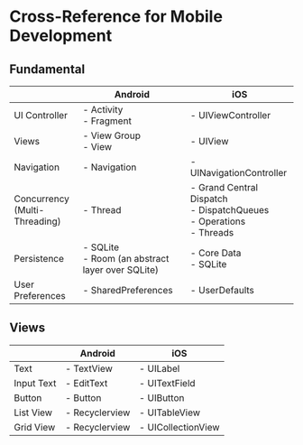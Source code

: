 # Cross-Reference for Mobile Development

## Fundamental
|  | Android | iOS |
| ---------------|----------------|----------------|
| UI Controller | - Activity<br>- Fragment| - UIViewController |
| Views | - View Group<br>- View| - UIView |
| Navigation | - Navigation | - UINavigationController |
| Concurrency<br>(Multi-Threading) | - Thread<br>| - Grand Central Dispatch<br>- DispatchQueues<br>- Operations<br>- Threads |
| Persistence | - SQLite<br>- Room (an abstract layer over SQLite)| - Core Data<br>- SQLite |
| User Preferences | - SharedPreferences | - UserDefaults |

## Views
|  | Android | iOS |
| ---------------|----------------|----------------|
| Text | - TextView| - UILabel |
| Input Text | - EditText| - UITextField |
| Button | - Button| - UIButton |
| List View | - Recyclerview | - UITableView |
| Grid View | - Recyclerview | - UICollectionView |

